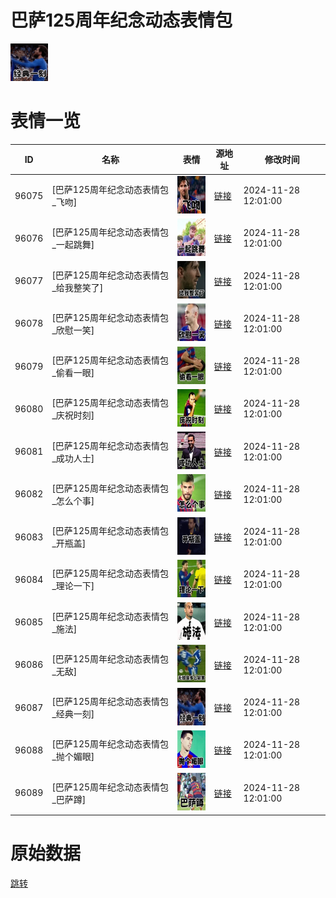 # 巴萨125周年纪念动态表情包

<img src="./cover.png" height="60" alt="cover" />

# 表情一览

|ID|名称|表情|源地址|修改时间|
|----|----|----|----|----|
|96075|[巴萨125周年纪念动态表情包_飞吻]|<img src="./pic/096075_%5B巴萨125周年纪念动态表情包_飞吻%5D.gif" height="60" alt="飞吻"/>|[链接](https://i0.hdslb.com/bfs/garb/45344353a9d10f04e6111c5b5791118c233a594f.gif)|2024-11-28 12:01:00|
|96076|[巴萨125周年纪念动态表情包_一起跳舞]|<img src="./pic/096076_%5B巴萨125周年纪念动态表情包_一起跳舞%5D.gif" height="60" alt="一起跳舞"/>|[链接](https://i0.hdslb.com/bfs/garb/09a8258a680626d60e38eaeb4a88e9602056ed3b.gif)|2024-11-28 12:01:00|
|96077|[巴萨125周年纪念动态表情包_给我整笑了]|<img src="./pic/096077_%5B巴萨125周年纪念动态表情包_给我整笑了%5D.gif" height="60" alt="给我整笑了"/>|[链接](https://i0.hdslb.com/bfs/garb/fd13d93bb91fe84b09ba868ce467193b62c6c7c5.gif)|2024-11-28 12:01:00|
|96078|[巴萨125周年纪念动态表情包_欣慰一笑]|<img src="./pic/096078_%5B巴萨125周年纪念动态表情包_欣慰一笑%5D.gif" height="60" alt="欣慰一笑"/>|[链接](https://i0.hdslb.com/bfs/garb/d49359b084d8d599e7a3961c54e603320db89e32.gif)|2024-11-28 12:01:00|
|96079|[巴萨125周年纪念动态表情包_偷看一眼]|<img src="./pic/096079_%5B巴萨125周年纪念动态表情包_偷看一眼%5D.gif" height="60" alt="偷看一眼"/>|[链接](https://i0.hdslb.com/bfs/garb/e23864f7ad070ae59b8f6f0b4043e121c83d7741.gif)|2024-11-28 12:01:00|
|96080|[巴萨125周年纪念动态表情包_庆祝时刻]|<img src="./pic/096080_%5B巴萨125周年纪念动态表情包_庆祝时刻%5D.gif" height="60" alt="庆祝时刻"/>|[链接](https://i0.hdslb.com/bfs/garb/df07fb3e9440ca04e6b4f1a67858d1e7bf98ff88.gif)|2024-11-28 12:01:00|
|96081|[巴萨125周年纪念动态表情包_成功人士]|<img src="./pic/096081_%5B巴萨125周年纪念动态表情包_成功人士%5D.gif" height="60" alt="成功人士"/>|[链接](https://i0.hdslb.com/bfs/garb/0cc3c007bf13d0ffdc6baf6d6f30e8c6d7b8b242.gif)|2024-11-28 12:01:00|
|96082|[巴萨125周年纪念动态表情包_怎么个事]|<img src="./pic/096082_%5B巴萨125周年纪念动态表情包_怎么个事%5D.gif" height="60" alt="怎么个事"/>|[链接](https://i0.hdslb.com/bfs/garb/f9b34be5a0ca41518872070023bf4bc9d77a167f.gif)|2024-11-28 12:01:00|
|96083|[巴萨125周年纪念动态表情包_开瓶盖]|<img src="./pic/096083_%5B巴萨125周年纪念动态表情包_开瓶盖%5D.gif" height="60" alt="开瓶盖"/>|[链接](https://i0.hdslb.com/bfs/garb/28f66221b38df7afe36681e1e69453b90c58fe83.gif)|2024-11-28 12:01:00|
|96084|[巴萨125周年纪念动态表情包_理论一下]|<img src="./pic/096084_%5B巴萨125周年纪念动态表情包_理论一下%5D.gif" height="60" alt="理论一下"/>|[链接](https://i0.hdslb.com/bfs/garb/ccd8c3f06eeeff41771f2b2ae2f39b684c386651.gif)|2024-11-28 12:01:00|
|96085|[巴萨125周年纪念动态表情包_施法]|<img src="./pic/096085_%5B巴萨125周年纪念动态表情包_施法%5D.gif" height="60" alt="施法"/>|[链接](https://i0.hdslb.com/bfs/garb/6b8ffa0ff55e36a6fdb4980aa50637cf0120dc3f.gif)|2024-11-28 12:01:00|
|96086|[巴萨125周年纪念动态表情包_无敌]|<img src="./pic/096086_%5B巴萨125周年纪念动态表情包_无敌%5D.gif" height="60" alt="无敌"/>|[链接](https://i0.hdslb.com/bfs/garb/c2c5b95f031c213577ef057b1b59fe05666199eb.gif)|2024-11-28 12:01:00|
|96087|[巴萨125周年纪念动态表情包_经典一刻]|<img src="./pic/096087_%5B巴萨125周年纪念动态表情包_经典一刻%5D.gif" height="60" alt="经典一刻"/>|[链接](https://i0.hdslb.com/bfs/garb/d46659b0385331c55840729097c8642b44820a9c.gif)|2024-11-28 12:01:00|
|96088|[巴萨125周年纪念动态表情包_抛个媚眼]|<img src="./pic/096088_%5B巴萨125周年纪念动态表情包_抛个媚眼%5D.gif" height="60" alt="抛个媚眼"/>|[链接](https://i0.hdslb.com/bfs/garb/77d6a488701f371ffeedd63d21cd5326704d1578.gif)|2024-11-28 12:01:00|
|96089|[巴萨125周年纪念动态表情包_巴萨蹲]|<img src="./pic/096089_%5B巴萨125周年纪念动态表情包_巴萨蹲%5D.gif" height="60" alt="巴萨蹲"/>|[链接](https://i0.hdslb.com/bfs/garb/bae26d63d83ad43d88016096fa0dd2ff3699adb4.gif)|2024-11-28 12:01:00|

# 原始数据

[跳转](./raw.json)

